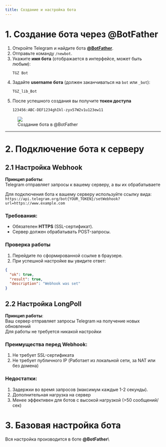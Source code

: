 ```yaml
---
title: Создание и настройка бота
---
```


# 1. Создание бота через @BotFather
1. Откройте Telegram и найдите бота **[@BotFather](https://t.me/BotFather)**.
2. Отправьте команду `/newbot`.
3. Укажите **имя бота** (отображается в интерфейсе, может быть любым):
   ```bash
   TGZ Bot
   ```
4. Задайте **username бота** (должен заканчиваться на `bot` или `_bot`):
   ```bash
   TGZ_lib_Bot
   ```
5. После успешного создания вы получите **токен доступа**
    ```bash
    123456:ABC-DEF1234ghIkl-zyx57W2v1u123ew11
    ```

<figure>
  <img 
    src="/create_bot.png"
    class="img-medium"
  >
  <figcaption>Создание бота в @BotFather</figcaption>
</figure>

---

# 2. Подключение бота к серверу
## 2.1 Настройка Webhook

**Принцип работы**:\
Telegram отправляет запросы к вашему серверу, а вы их обрабатываете

Для подключения бота к вашему серверу используйте ссылку вида:\
`https://api.telegram.org/bot{YOUR_TOKEN}/setWebhook?url=https://www.example.com`

### Требования:
- Обязателен **HTTPS** (SSL-сертификат).
- Сервер должен обрабатывать POST-запросы.

### Проверка работы
1. Перейдите по сформированной ссылке в браузере.
2. При успешной настройке вы увидите ответ:
```json
{
  "ok": true,
  "result": true,
  "description": "Webhook was set"
}
```

## 2.2 Настройка LongPoll

**Принцип работы**:\
Ваш сервер отправляет запросы Telegram на получение новых обновлений\
Для работы не требуется никакой настройки

### Преимущества перед **Webhook**:
1. Не требует SSL-сертификата
2. Не требует публичного IP (Работает из локальной сети, за NAT или без домена)

### Недостатки:

1. Задержки во время запросов (максимум каждые 1-2 секунды).
2. Дополнительная нагрузка на сервер
3. Менее эффективен для ботов с высокой нагрузкой (>50 сообщений/сек)

# 3. Базовая настройка бота

Вся настройка производится в боте **@BotFather**\
